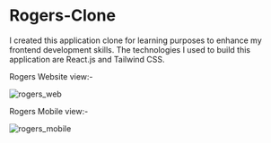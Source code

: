 # Rogers-Clone
I created this application clone for learning purposes to enhance my frontend development skills. The technologies I used to build this application are React.js and Tailwind CSS.

Rogers Website view:-

![rogers_web](https://github.com/user-attachments/assets/f50af244-f70f-4f8c-be6e-c78330142cfe)

Rogers Mobile view:-

![rogers_mobile](https://github.com/user-attachments/assets/7f2afc2a-4341-4633-afda-489af80af2c6)
